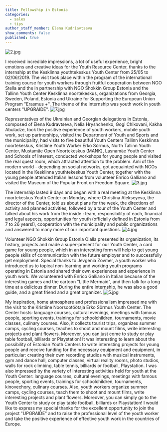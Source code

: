 ```yaml
---
title: Fellowship in Estonia
categories:
  - sales
  - tips
author_staff_member: Elena Kudriavtseva
show_comments: false
published: true
---
```

![2.jpg]({{site.baseurl}}/_posts/2.jpg)

I received incredible impressions, a lot of useful experience, bright emotions and creative ideas for the Youth Resource Center, thanks to the internship at the Kesklinna youthtekeskus Youth Center from 25/05 to 02/06/2019.
The visit took place within the program of the international training course for youth workers through fruitful cooperation between NGO Stella and the in partnership with NGO Shokkin Group Estonia and the Tallinn Youth Center Kesklinna noortekeskus, organizations from Georgia, Sweden, Poland, Estonia and Ukraine for Supporting the European Union Program "Erasmus +". The theme of the internship was youth work in youth centers "UPGRAIDE".
![7.jpg]({{site.baseurl}}/_posts/7.jpg)

Representatives of the Ukrainian and Georgian delegations in Estonia, composed of Elena Kudravtseva, Nelia Hryshchenko, Gogi Chikovani, Kakha Abuladze, took the positive experience of youth workers, mobile youth work, set up partnerships, visited the Department of Youth and Sports and the municipality, had visits to five beautiful Youth Centers Tallinn Kesklinna noortekeskus, Kristiine Youth Worker Erko Sõrmus, North Tallinn Youth Center, Mustamäe Open Noortekeskus (MANK), Lasnamäe Youth Center and Schools of Interest, conducted workshops for young people and visited the real quest room, which attracted attention to the problem. Ami of the modern world - depending on social networks, got acquainted with NGOs located in the Kesklinna youthtekeskus Youth Center, together with the young people attended Italian lessons from volunteer Enrico Galliano and visited the Museum of the Popular Front on Freedom Square.
![3.jpg]({{site.baseurl}}/_posts/3.jpg)

The internship lasted 9 days and began with a real meeting at the Kesklinna noortekeskus Youth Center on Monday, where Christina Alekseyeva, the director of the Center, told us about plans for the week, the directions of activity and planned activities, followed by a tour of the Youth Center and talked about his work from the inside : team, responsibility of each, financial and legal aspects, opportunities for youth (officially defined in Estonia from 7 to 26 years!), cooperation with the municipality and public organizations and answered to many more of our important questions.
![4.jpg]({{site.baseurl}}/_posts/4.jpg)

Volunteer NGO Shokkin Group Estonia Olalla presented its organization, its history, projects and made a super-present for our Youth Center, a card game for young people, which in an interesting form will help to get young people skills of communication with the future employer and to successfully get employment.
Special thanks to Jevgenia Zovmer, a youth worker who introduced us to topical non-learning and working youth programs operating in Estonia and shared their own experiences and experience in youth work.
We volunteered with Enrico Galliano in Italian because of the interesting games and the cartoon "Little Mermaid", and then talk for a long time at a delicious dinner. During the entire internship, he was also a good guide, and a great friend and a great organizer.
![5.jpg]({{site.baseurl}}/_posts/5.jpg)

My inspiration, home atmosphere and professionalism impressed me with the visit to the Kristiine Noorsootöötaja Erko Sõrmus Youth Center. The Center hosts: language courses, cultural evenings, meetings with famous people, sporting events, trainings for schoolchildren, tournaments, movie classes, culinary courses. Also, it collects tourist trips, organizes summer camps, cycling courses, teaches to shoot and mount films, write interesting projects and plant flowers. Moreover, you can just come to study or play table football, billiards or Playstation!
It was interesting to learn about the possibility of Estonian Youth Centers to write interesting projects for young people and receive funding for the necessary equipment and equipment, in particular: creating their own recording studios with musical instruments, gym and dance hall, computer classes, virtual reality rooms, photo studios, walls for rock climbing, table tennis, billiards or football, Playstation.
I was also impressed by the variety of interesting activities held for youth at the Youth Center: language courses, cultural evenings, meetings with famous people, sporting events, trainings for schoolchildren, tournaments, kinovechory, culinary courses. Also, youth workers organize summer camps, cycling courses, teach them to shoot and mount films, write interesting projects and plant flowers. Moreover, you can simply go to the Youth Center to study or play table football, billiards or Playstation!
I would like to express my special thanks for the excellent opportunity to join the project "UPGRAIDE" and to raise the professional level of the youth worker and take the positive experience of effective youth work in the countries of Europe.
